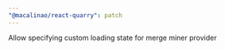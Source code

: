 ```yaml
---
"@macalinao/react-quarry": patch
---
```


Allow specifying custom loading state for merge miner provider

